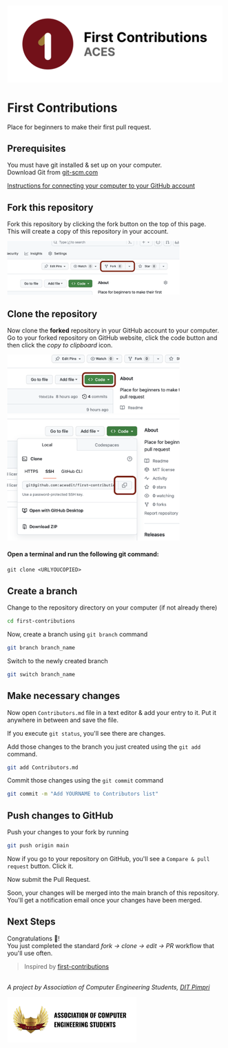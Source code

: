 <img src="assets/banner.png" alt="project logo" width="500">

# First Contributions

Place for beginners to make their first pull request.

## Prerequisites

You must have git installed & set up on your computer.\
Download Git from [git-scm.com](https://git-scm.com/downloads/)

[Instructions for connecting your computer to your GitHub account](/Setup.md)

## Fork this repository

Fork this repository by clicking the fork button on the top of this page.\
This will create a copy of this repository in your account.

<img src="assets/screenshots/fork-button.png" alt="Fork Button" width="400">

## Clone the repository

Now clone the **forked** repository in your GitHub account to your computer. Go to your forked repository on GitHub website, click the code button and then click the _copy to clipboard_ icon.

<img src="assets/screenshots/clone-menu.png" alt="Clone Menu" width="400">

<img src="assets/screenshots/copy-url.png" alt="Copy URL Button" width="400">

#### Open a terminal and run the following git command:

`git clone <URLYOUCOPIED>`

## Create a branch

Change to the repository directory on your computer (if not already there)

```bash
cd first-contributions
```

Now, create a branch using `git branch` command

```bash
git branch branch_name
```

Switch to the newly created branch

```bash
git switch branch_name
```

## Make necessary changes

Now open `Contributors.md` file in a text editor & add your entry to it. Put it anywhere in between and save the file.

If you execute `git status`, you'll see there are changes.

Add those changes to the branch you just created using the `git add` command.

```bash
git add Contributors.md
```

Commit those changes using the `git commit` command

```bash
git commit -m "Add YOURNAME to Contributors list"
```

## Push changes to GitHub

Push your changes to your fork by running

```bash
git push origin main
```

Now if you go to your repository on GitHub, you'll see a `Compare & pull request` button. Click it.

Now submit the Pull Request.

Soon, your changes will be merged into the main branch of this repository. You'll get a notification email once your changes have been merged.

## Next Steps

Congratulations 🎉!  
You just completed the standard _fork -> clone -> edit -> PR_ workflow that you'll use often.

<!-- TODO: Add reference to PBL project list -->

> Inspired by [first-contributions](https://github.com/firstcontributions/first-contributions/)

\
_A project by Association of Computer Engineering Students, [DIT Pimpri](https://engg.dypvp.edu.in/)_

<img src="assets/aces-badge.png" alt="aces logo" width="300">
